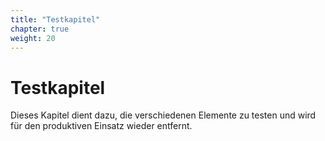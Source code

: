 ```yaml
---
title: "Testkapitel"
chapter: true
weight: 20
---
```



# Testkapitel

Dieses Kapitel dient dazu, die verschiedenen Elemente zu testen und wird für den produktiven Einsatz wieder entfernt.
